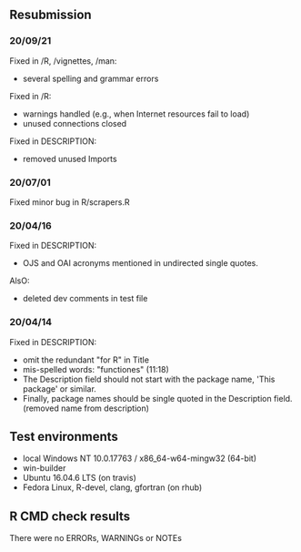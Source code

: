 ## Resubmission

### 20/09/21

Fixed in /R, /vignettes, /man:
- several spelling and grammar errors

Fixed in /R:
- warnings handled (e.g., when Internet resources fail to load) 
- unused connections closed

Fixed in DESCRIPTION:
- removed unused Imports

### 20/07/01

Fixed minor bug in R/scrapers.R 

### 20/04/16

Fixed in DESCRIPTION:
- OJS and OAI acronyms mentioned in undirected single quotes.

AlsO:
- deleted dev comments in test file

### 20/04/14

Fixed in DESCRIPTION:
- omit the redundant "for R" in Title
- mis-spelled words: "functiones" (11:18)
- The Description field should not start with the package name, 'This package' or similar.
- Finally, package names should be single quoted in the Description field. (removed name from description)

## Test environments

* local Windows NT 10.0.17763 / x86_64-w64-mingw32 (64-bit)
* win-builder
* Ubuntu 16.04.6 LTS (on travis)
* Fedora Linux, R-devel, clang, gfortran (on rhub)

## R CMD check results

There were no ERRORs, WARNINGs or NOTEs
